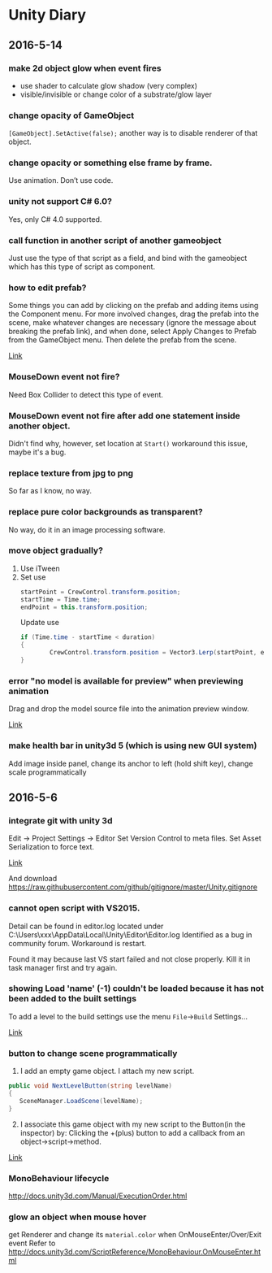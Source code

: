 # Unity Diary

## 2016-5-14

### make 2d object glow when event fires

* use shader to calculate glow shadow (very complex)
* visible/invisible or change color of a substrate/glow layer

### change opacity of GameObject

`[GameObject].SetActive(false);` another way is to disable renderer of that object.

### change opacity or something else frame by frame.

Use animation. Don’t use code.

### unity  not support C# 6.0?

Yes, only C# 4.0 supported.

### call function in another script of another gameobject

Just use the type of that script as a field, and bind with the gameobject which has this type of script as component.

### how to edit prefab?

Some things you can add by clicking on the prefab and adding items using the Component menu. For
more involved changes, drag the prefab into the scene, make whatever changes are necessary (ignore
the message about breaking the prefab link), and when done, select Apply Changes to Prefab from the
GameObject menu. Then delete the prefab from the scene.

[Link](http://answers.unity3d.com/questions/17976/edit-source-prefab-change-position-or-add-new-game.html) 

### MouseDown event not fire?

Need Box Collider to detect this type of event.

### MouseDown event not fire after add one statement inside another object.

Didn't find why, however, set location at `Start()` workaround this issue, maybe it's a bug.

### replace texture from jpg to png

So far as I know, no way.

### replace pure color backgrounds as transparent?

No way, do it in an image processing software.

### move object gradually?

1. Use iTween
2. Set use
   ```cs
   startPoint = CrewControl.transform.position;
   startTime = Time.time;
   endPoint = this.transform.position;
   ```
   Update use 
   ```cs
   if (Time.time - startTime < duration)
   {
           CrewControl.transform.position = Vector3.Lerp(startPoint, endPoint, (Time.time - startTime) / duration);
   }
   ```
	
### error "no model is available for preview" when previewing animation

Drag and drop the model source file into the animation preview window. 

[Link](http://answers.unity3d.com/questions/374149/how-do-i-set-or-change-the-default-preview-model-f.html) 

### make health bar in unity3d 5 (which is using new GUI system)

Add image inside panel, change its anchor to left (hold shift key), change scale programmatically

## 2016-5-6

### integrate git with unity 3d

Edit -> Project Settings -> Editor
Set Version Control to meta files. Set Asset Serialization to force text.

[Link](http://stackoverflow.com/questions/18225126/how-to-use-git-for-unity-source-control)

And download <https://raw.githubusercontent.com/github/gitignore/master/Unity.gitignore>

### cannot open script with VS2015.

Detail can be found in editor.log located under C:\Users\xxx\AppData\Local\Unity\Editor\Editor.log
Identified as a bug in community forum. Workaround is restart.

Found it may because last VS start failed and not close properly. Kill it in task manager first and try again.

### showing Load 'name' (-1) couldn't be loaded because it has not been added to the built settings

To add a level to the build settings use the menu `File`->`Build` Settings...

[Link](http://answers.unity3d.com/questions/1011691/showing-load-name-1-couldnt-be-loaded-because-it-h.html)

### button to change scene programmatically


1. I add an empty game object. I attach my new script.
```cs
public void NextLevelButton(string levelName)
{
   SceneManager.LoadScene(levelName);
}
```
2. I associate this game object with my new script to the Button(in the inspector) by: Clicking the
   +(plus) button to add a callback from an object->script->method.

[Link](http://answers.unity3d.com/questions/836635/can-ui-buttons-load-scenes.html)

### MonoBehaviour lifecycle

<http://docs.unity3d.com/Manual/ExecutionOrder.html>


### glow an object when mouse hover

get Renderer and change its `material.color` when OnMouseEnter/Over/Exit event
Refer to <http://docs.unity3d.com/ScriptReference/MonoBehaviour.OnMouseEnter.html>
